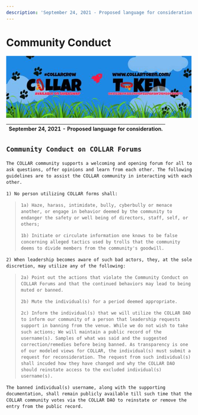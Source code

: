 ```yaml
---
description: 'September 24, 2021 - Proposed language for consideration.'
---
```


# Community Conduct

![](../../.gitbook/assets/1080x360.jpg)

| September 24, 2021 - Proposed language for consideration. |
| :--- |


## `Community Conduct on COLLAR Forums`

`The COLLAR community supports a welcoming and opening forum for all to ask questions, offer opinions and learn from each other. The following guidelines are to assist the COLLAR community in interacting with each other.`

`1) No person utilizing COLLAR forms shall:`

> `1a) Haze, harass, intimidate, bully, cyberbully or menace another, or engage in behavior deemed by the community to endanger the safety or well being of directors, staff, self, or others;` 
>
> `1b) Initiate or circulate information one knows to be false concerning alleged tactics used by trolls that the community deems to divide members from the community's goodwill.`

`2) When leadership becomes aware of such bad actors, they, at the sole discretion, may utilize any of the following:`

> `2a) Point out the actions that violate the Community Conduct on COLLAR Forums and that the continued behaviors may lead to being muted or banned.`
>
> `2b) Mute the individual(s) for a period deemed appropriate.`
>
> `2c) Inform the individual(s) that we will utilize the COLLAR DAO to inform our community of a person that leadership requests support in banning from the venue. While we do not wish to take such actions; We will maintain a public record of the username(s). Samples of what was said and the suggested correction/remedies before being banned. As transparency is one of our modeled views for COLLAR, the individual(s) must submit a request for reconsideration. The request from such individual(s) shall incuded how they have changed and why the COLLAR DAO should reinstate access to the excluded individual(s) username(s).`

`The banned individual(s) username, along with the supporting documentation, shall remain publicly available till such time that the COLLAR community votes via the COLLAR DAO to reinstate or remove the entry from the public record.`

